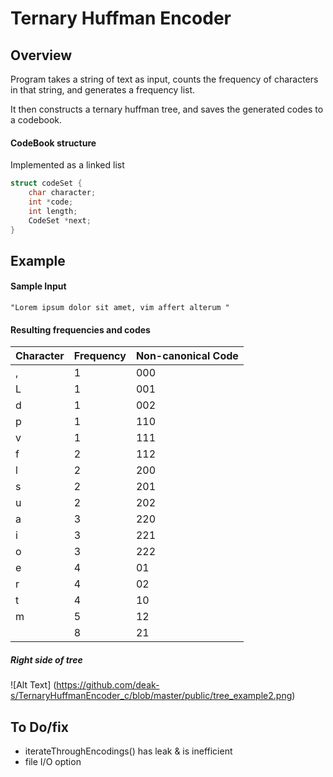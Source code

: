 # Ternary Huffman Encoder


## Overview 
Program takes a string of text as input, counts the frequency of characters in that string, and generates a frequency list. 

It then constructs a ternary huffman tree, and saves the generated codes to a codebook. 


#### CodeBook structure

Implemented as a linked list
``` c 
struct codeSet {
    char character;
    int *code;
    int length;
    CodeSet *next;
}
```

## Example

#### Sample Input
``` "Lorem ipsum dolor sit amet, vim affert alterum " ```

#### Resulting frequencies and codes

| Character | Frequency | Non-canonical Code |
|-----------|-----------|--------------------|
| ,         | 1         | 000                |
| L         | 1         | 001                |
| d         | 1         | 002                |
| p         | 1         | 110                |
| v         | 1         | 111                |
| f         | 2         | 112                |
| l         | 2         | 200                |
| s         | 2         | 201                |
| u         | 2         | 202                |
| a         | 3         | 220                |
| i         | 3         | 221                |
| o         | 3         | 222                |
| e         | 4         | 01                 |
| r         | 4         | 02                 |
| t         | 4         | 10                 |
| m         | 5         | 12                 |
|           | 8         | 21                 |


##### Right side of tree
![Alt Text] (https://github.com/deak-s/TernaryHuffmanEncoder_c/blob/master/public/tree_example2.png)

## To Do/fix
* iterateThroughEncodings() has leak & is inefficient
* file I/O option
